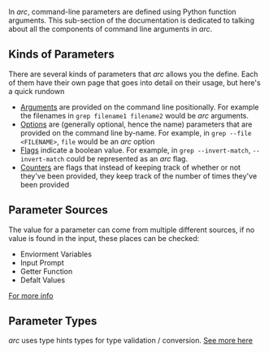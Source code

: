 In *arc*, command-line parameters are defined using Python function arguments. This sub-section of the documentation is dedicated to talking about all the components of command line arguments in *arc*.

## Kinds of Parameters
There are several kinds of parameters that *arc* allows you the define. Each of them have their own page that goes into detail on their usage, but here's a quick rundown

- [Arguments](./arguments.md) are provided on the command line positionally. For example the filenames in `grep filename1 filename2` would be *arc* arguments.
- [Options](./arguments.md) are (generally optional, hence the name) parameters that are provided on the command line by-name. For example, in `grep --file <FILENAME>`, `file` would be an *arc* option
- [Flags](./arguments.md) indicate a boolean value. For example, in `grep --invert-match`, `--invert-match` could be represented as an *arc* flag.
- [Counters](./counter.md) are flags that instead of keeping track of whether or not they've been provided, they keep track of the number of times they've been provided

## Parameter Sources
The value for a parameter can come from multiple different sources, if no value is found in the input, these places can be checked:

- Enviorment Variables
- Input Prompt
- Getter Function
- Defalt Values

[For more info](./sources.md)

## Parameter Types
*arc* uses type hints types for type validation / conversion. [See more here](./types/types-intro.md)
